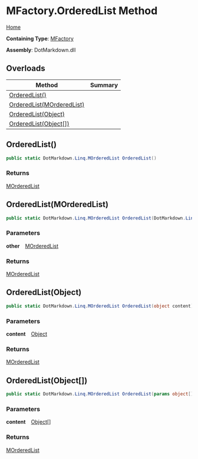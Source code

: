 # MFactory\.OrderedList Method

[Home](../../../../README.md)

**Containing Type**: [MFactory](../README.md)

**Assembly**: DotMarkdown\.dll

## Overloads

| Method | Summary |
| ------ | ------- |
| [OrderedList()](#DotMarkdown_Linq_MFactory_OrderedList) | |
| [OrderedList(MOrderedList)](#DotMarkdown_Linq_MFactory_OrderedList_DotMarkdown_Linq_MOrderedList_) | |
| [OrderedList(Object)](#DotMarkdown_Linq_MFactory_OrderedList_System_Object_) | |
| [OrderedList(Object\[\])](#DotMarkdown_Linq_MFactory_OrderedList_System_Object___) | |

## OrderedList\(\) <a name="DotMarkdown_Linq_MFactory_OrderedList"></a>

```csharp
public static DotMarkdown.Linq.MOrderedList OrderedList()
```

### Returns

[MOrderedList](../../MOrderedList/README.md)

## OrderedList\(MOrderedList\) <a name="DotMarkdown_Linq_MFactory_OrderedList_DotMarkdown_Linq_MOrderedList_"></a>

```csharp
public static DotMarkdown.Linq.MOrderedList OrderedList(DotMarkdown.Linq.MOrderedList other)
```

### Parameters

**other** &ensp; [MOrderedList](../../MOrderedList/README.md)

### Returns

[MOrderedList](../../MOrderedList/README.md)

## OrderedList\(Object\) <a name="DotMarkdown_Linq_MFactory_OrderedList_System_Object_"></a>

```csharp
public static DotMarkdown.Linq.MOrderedList OrderedList(object content)
```

### Parameters

**content** &ensp; [Object](https://docs.microsoft.com/en-us/dotnet/api/system.object)

### Returns

[MOrderedList](../../MOrderedList/README.md)

## OrderedList\(Object\[\]\) <a name="DotMarkdown_Linq_MFactory_OrderedList_System_Object___"></a>

```csharp
public static DotMarkdown.Linq.MOrderedList OrderedList(params object[] content)
```

### Parameters

**content** &ensp; [Object](https://docs.microsoft.com/en-us/dotnet/api/system.object)\[\]

### Returns

[MOrderedList](../../MOrderedList/README.md)

